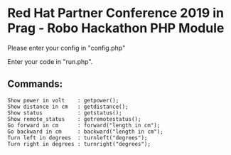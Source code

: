 # Red Hat Partner Conference 2019 in Prag - Robo Hackathon PHP Module 

Please enter your config in "config.php"

Enter your code in "run.php".

## Commands:
```
Show power in volt    : getpower();  
Show distance in cm   : getdistance();  
Show status           : getstatus();
Show remote_status    : getremotestatus();
Go forward in cm      : forward("length in cm");  
Go backward in cm     : backward("length in cm");  
Turn left in degrees  : turnleft("degrees");  
Turn right in degrees : turnright("degrees");  
```

